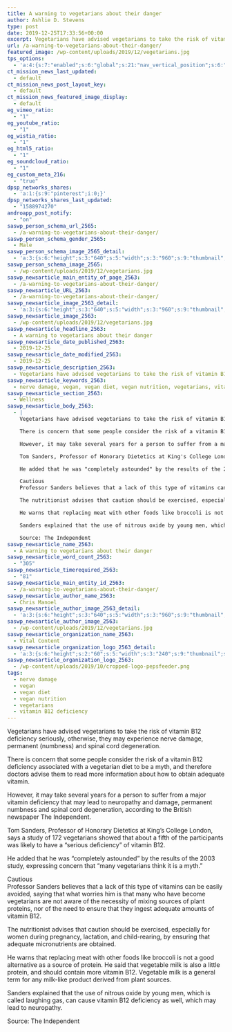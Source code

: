 ```yaml
---
title: A warning to vegetarians about their danger
author: Ashlie D. Stevens
type: post
date: 2019-12-25T17:33:56+00:00
excerpt: Vegetarians have advised vegetarians to take the risk of vitamin B12 deficiency seriously, otherwise, they may experience nerve damage, permanent (numbness) and spinal cord degeneration.
url: /a-warning-to-vegetarians-about-their-danger/
featured_image: /wp-content/uploads/2019/12/vegetarians.jpg
tps_options:
  - 'a:4:{s:7:"enabled";s:6:"global";s:21:"nav_vertical_position";s:6:"global";s:23:"nav_hide_on_first_slide";b:0;s:23:"slide_loading_mechanism";s:6:"global";}'
ct_mission_news_last_updated:
  - default
ct_mission_news_post_layout_key:
  - default
ct_mission_news_featured_image_display:
  - default
eg_vimeo_ratio:
  - "1"
eg_youtube_ratio:
  - "1"
eg_wistia_ratio:
  - "1"
eg_html5_ratio:
  - "1"
eg_soundcloud_ratio:
  - "1"
eg_custom_meta_216:
  - "true"
dpsp_networks_shares:
  - 'a:1:{s:9:"pinterest";i:0;}'
dpsp_networks_shares_last_updated:
  - "1588974270"
androapp_post_notify:
  - "on"
saswp_person_schema_url_2565:
  - /a-warning-to-vegetarians-about-their-danger/
saswp_person_schema_gender_2565:
  - Male
saswp_person_schema_image_2565_detail:
  - 'a:3:{s:6:"height";s:3:"640";s:5:"width";s:3:"960";s:9:"thumbnail";s:70:"/wp-content/uploads/2019/12/vegetarians.jpg";}'
saswp_person_schema_image_2565:
  - /wp-content/uploads/2019/12/vegetarians.jpg
saswp_newsarticle_main_entity_of_page_2563:
  - /a-warning-to-vegetarians-about-their-danger/
saswp_newsarticle_URL_2563:
  - /a-warning-to-vegetarians-about-their-danger/
saswp_newsarticle_image_2563_detail:
  - 'a:3:{s:6:"height";s:3:"640";s:5:"width";s:3:"960";s:9:"thumbnail";s:70:"/wp-content/uploads/2019/12/vegetarians.jpg";}'
saswp_newsarticle_image_2563:
  - /wp-content/uploads/2019/12/vegetarians.jpg
saswp_newsarticle_headline_2563:
  - A warning to vegetarians about their danger
saswp_newsarticle_date_published_2563:
  - 2019-12-25
saswp_newsarticle_date_modified_2563:
  - 2019-12-25
saswp_newsarticle_description_2563:
  - Vegetarians have advised vegetarians to take the risk of vitamin B12 deficiency seriously, otherwise, they may experience nerve damage, permanent (numbness) and spinal cord degeneration.
saswp_newsarticle_keywords_2563:
  - nerve damage, vegan, vegan diet, vegan nutrition, vegetarians, vitamin B12 deficiency,
saswp_newsarticle_section_2563:
  - Wellness
saswp_newsarticle_body_2563:
  - |
    Vegetarians have advised vegetarians to take the risk of vitamin B12 deficiency seriously, otherwise, they may experience nerve damage, permanent (numbness) and spinal cord degeneration.

    There is concern that some people consider the risk of a vitamin B12 deficiency associated with a vegetarian diet to be a myth, and therefore doctors advise them to read more information about how to obtain adequate vitamin.

    However, it may take several years for a person to suffer from a major vitamin deficiency that may lead to neuropathy and damage, permanent numbness and spinal cord degeneration, according to the British newspaper The Independent.

    Tom Sanders, Professor of Honorary Dietetics at King's College London, says a study of 172 vegetarians showed that about a fifth of the participants was likely to have a "serious deficiency" of vitamin B12.

    He added that he was "completely astounded" by the results of the 2003 study, expressing concern that "many vegetarians think it is a myth."

    Cautious
    Professor Sanders believes that a lack of this type of vitamins can be easily avoided, saying that what worries him is that many who have become vegetarians are not aware of the necessity of mixing sources of plant proteins, nor of the need to ensure that they ingest adequate amounts of vitamin B12.

    The nutritionist advises that caution should be exercised, especially for women during pregnancy, lactation, and child-rearing, by ensuring that adequate micronutrients are obtained.

    He warns that replacing meat with other foods like broccoli is not a good alternative as a source of protein. He said that vegetable milk is also a little protein, and should contain more vitamin B12. Vegetable milk is a general term for any milk-like product derived from plant sources.

    Sanders explained that the use of nitrous oxide by young men, which is called laughing gas, can cause vitamin B12 deficiency as well, which may lead to neuropathy.

    Source: The Independent
saswp_newsarticle_name_2563:
  - A warning to vegetarians about their danger
saswp_newsarticle_word_count_2563:
  - "305"
saswp_newsarticle_timerequired_2563:
  - "81"
saswp_newsarticle_main_entity_id_2563:
  - /a-warning-to-vegetarians-about-their-danger/
saswp_newsarticle_author_name_2563:
  - Chris Manoel
saswp_newsarticle_author_image_2563_detail:
  - 'a:3:{s:6:"height";s:3:"640";s:5:"width";s:3:"960";s:9:"thumbnail";s:70:"/wp-content/uploads/2019/12/vegetarians.jpg";}'
saswp_newsarticle_author_image_2563:
  - /wp-content/uploads/2019/12/vegetarians.jpg
saswp_newsarticle_organization_name_2563:
  - Vital Content
saswp_newsarticle_organization_logo_2563_detail:
  - 'a:3:{s:6:"height";s:2:"60";s:5:"width";s:3:"240";s:9:"thumbnail";s:82:"/wp-content/uploads/2019/10/cropped-logo-pepsfeeder.png";}'
saswp_newsarticle_organization_logo_2563:
  - /wp-content/uploads/2019/10/cropped-logo-pepsfeeder.png
tags:
  - nerve damage
  - vegan
  - vegan diet
  - vegan nutrition
  - vegetarians
  - vitamin B12 deficiency
---
```


Vegetarians have advised vegetarians to take the risk of vitamin B12 deficiency seriously, otherwise, they may experience nerve damage, permanent (numbness) and spinal cord degeneration.

There is concern that some people consider the risk of a vitamin B12 deficiency associated with a vegetarian diet to be a myth, and therefore doctors advise them to read more information about how to obtain adequate vitamin.

However, it may take several years for a person to suffer from a major vitamin deficiency that may lead to neuropathy and damage, permanent numbness and spinal cord degeneration, according to the British newspaper The Independent.

Tom Sanders, Professor of Honorary Dietetics at King&#8217;s College London, says a study of 172 vegetarians showed that about a fifth of the participants was likely to have a &#8220;serious deficiency&#8221; of vitamin B12.

He added that he was &#8220;completely astounded&#8221; by the results of the 2003 study, expressing concern that &#8220;many vegetarians think it is a myth.&#8221;

Cautious  
Professor Sanders believes that a lack of this type of vitamins can be easily avoided, saying that what worries him is that many who have become vegetarians are not aware of the necessity of mixing sources of plant proteins, nor of the need to ensure that they ingest adequate amounts of vitamin B12.

The nutritionist advises that caution should be exercised, especially for women during pregnancy, lactation, and child-rearing, by ensuring that adequate micronutrients are obtained.

He warns that replacing meat with other foods like broccoli is not a good alternative as a source of protein. He said that vegetable milk is also a little protein, and should contain more vitamin B12. Vegetable milk is a general term for any milk-like product derived from plant sources.

Sanders explained that the use of nitrous oxide by young men, which is called laughing gas, can cause vitamin B12 deficiency as well, which may lead to neuropathy.

Source: The Independent

